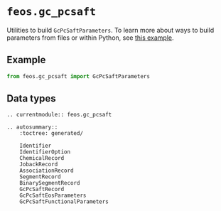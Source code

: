 # `feos.gc_pcsaft`

Utilities to build `GcPcSaftParameters`. To learn more about ways to build parameters from files or within Python, see [this example](/examples/eos/pcsaft/pcsaft_working_with_parameters).

## Example

```python
from feos.gc_pcsaft import GcPcSaftParameters

```

## Data types

```{eval-rst}
.. currentmodule:: feos.gc_pcsaft

.. autosummary::
    :toctree: generated/

    Identifier
    IdentifierOption
    ChemicalRecord
    JobackRecord
    AssociationRecord
    SegmentRecord
    BinarySegmentRecord
    GcPcSaftRecord
    GcPcSaftEosParameters
    GcPcSaftFunctionalParameters
```